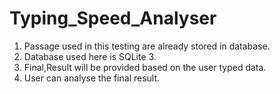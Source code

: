 # Typing_Speed_Analyser
1. Passage used in this testing are already stored in database.
2. Database used here is SQLite 3.
3. Final,Result will be provided based on the user typed data.
4. User can analyse the final result.
